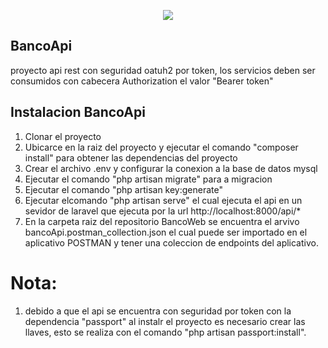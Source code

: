 <p align="center"><img src="https://laravel.com/assets/img/components/logo-laravel.svg"></p>

## BancoApi
proyecto api rest con seguridad oatuh2 por token, los servicios deben ser consumidos con cabecera Authorization el valor "Bearer token"

## Instalacion BancoApi
1. Clonar el proyecto
2. Ubicarce en la raiz del proyecto y ejecutar el comando "composer install" para obtener las dependencias del proyecto
3. Crear el archivo .env y configurar la conexion a la base de datos mysql
4. Ejecutar el comando "php artisan migrate" para a migracion 
5. Ejecutar el comando "php artisan key:generate"
6. Ejecutar elcomando "php artisan serve" el cual ejecuta el api en un sevidor de laravel que ejecuta por la url http://localhost:8000/api/*
7. En la carpeta raiz del repositorio BancoWeb se encuentra el arvivo bancoApi.postman_collection.json el cual puede ser importado en el aplicativo POSTMAN y tener una coleccion de endpoints del aplicativo.

# Nota: 
1. debido a que el api se encuentra con seguridad por token con la dependencia "passport" al instalr el proyecto es necesario crear las      llaves, esto se realiza con el comando "php artisan passport:install".
